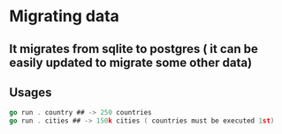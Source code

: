 # Migrating data

## It migrates from sqlite to postgres ( it can be easily updated to migrate some other data)

## Usages

```go
go run . country ## -> 250 countries
go run . cities ## -> 150k cities ( countries must be executed 1st)
```
